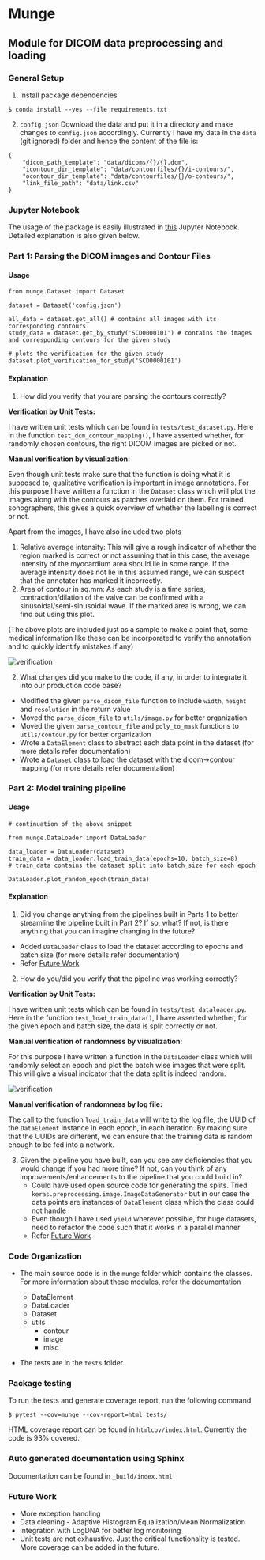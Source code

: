# Munge

## Module for DICOM data preprocessing and loading

### General Setup

1. Install package dependencies
```
$ conda install --yes --file requirements.txt
```

2. `config.json`
Download the data and put it in a directory and make changes to `config.json` accordingly. Currently I have my data in the `data`
(git ignored) folder and hence the content of the file is:

```
{
    "dicom_path_template": "data/dicoms/{}/{}.dcm",
    "icontour_dir_template": "data/contourfiles/{}/i-contours/",
    "ocontour_dir_template": "data/contourfiles/{}/o-contours/",
    "link_file_path": "data/link.csv"
}
```

### Jupyter Notebook

The usage of the package is easily illustrated in [this](https://github.com/srivathsapv/dicom-munge/blob/master/Usage.ipynb)
Jupyter Notebook. Detailed explanation is also given below.

### Part 1: Parsing the DICOM images and Contour Files

#### Usage
```
from munge.Dataset import Dataset

dataset = Dataset('config.json')

all_data = dataset.get_all() # contains all images with its corresponding contours
study_data = dataset.get_by_study('SCD0000101') # contains the images and corresponding contours for the given study

# plots the verification for the given study
dataset.plot_verification_for_study('SCD0000101')
```

#### Explanation

1. How did you verify that you are parsing the contours correctly?

**Verification by Unit Tests:**

I have written unit tests which can be found in `tests/test_dataset.py`. Here in the function `test_dcm_contour_mapping()`, I have
asserted whether, for randomly chosen contours, the right DICOM images are picked or not.

**Manual verification by visualization:**

Even though unit tests make sure that the function is doing what it is supposed to, qualitative verification is important in
image annotations. For this purpose I have written a function in the `Dataset` class which will plot the images along with
the contours as patches overlaid on them. For trained sonographers, this gives a quick overview of whether the labelling is
correct or not.

Apart from the images, I have also included two plots
1. Relative average intensity: This will give a rough indicator of whether the region marked is correct or not assuming that
in this case, the average intensity of the myocardium area should lie in some range. If the average intensity does not lie in
this assumed range, we can suspect that the annotater has marked it incorrectly.
2. Area of contour in sq.mm: As each study is a time series, contraction/dilation of the valve can be confirmed with a
sinusoidal/semi-sinusoidal wave. If the marked area is wrong, we can find out using this plot.

(The above plots are included just as a sample to make a point that, some medical information like these can be incorporated
to verify the annotation and to quickly identify mistakes if any)

![verification](https://user-images.githubusercontent.com/1017519/36071843-307ce492-0ee3-11e8-82ec-ca41fb2a0a9a.png)

2. What changes did you make to the code, if any, in order to integrate it into our production code base?

* Modified the given `parse_dicom_file` function to include `width`, `height` and `resolution` in the return value
* Moved the `parse_dicom_file` to `utils/image.py` for better organization
* Moved the given `parse_contour_file` and `poly_to_mask` functions to `utils/contour.py` for better organization
* Wrote a `DataElement` class to abstract each data point in the dataset (for more details refer documentation)
* Wrote a `Dataset` class to load the dataset with the dicom->contour mapping (for more details refer documentation)

### Part 2: Model training pipeline

#### Usage
```
# continuation of the above snippet

from munge.DataLoader import DataLoader

data_loader = DataLoader(dataset)
train_data = data_loader.load_train_data(epochs=10, batch_size=8)
# train_data contains the dataset split into batch_size for each epoch

DataLoader.plot_random_epoch(train_data)
```

#### Explanation

1. Did you change anything from the pipelines built in Parts 1 to better streamline the pipeline built in Part 2? If so, what? If
not, is there anything that you can imagine changing in the future?

* Added `DataLoader` class to load the dataset according to epochs and batch size (for more details refer documentation)
* Refer [Future Work](https://github.com/srivathsapv/dicom-munge#future-work)

2. How do you/did you verify that the pipeline was working correctly?

**Verification by Unit Tests:**

I have written unit tests which can be found in `tests/test_dataloader.py`. Here in the function `test_load_train_data()`, I
have asserted whether, for the given epoch and batch size, the data is split correctly or not.

**Manual verification of randomness by visualization:**

For this purpose I have written a function in the `DataLoader` class which will randomly select an epoch and plot the batch wise
images that were split. This will give a visual indicator that the data split is indeed random.

![verification](https://user-images.githubusercontent.com/1017519/36071845-34fd66e0-0ee3-11e8-9850-3824e4ab7573.png)

**Manual verification of randomness by log file:**

The call to the function `load_train_data` will write to the [log file](https://github.com/srivathsapv/dicom-munge/blob/master/data_loader.log), the UUID of the `DataElement`
instance in each epoch, in each iteration. By making sure that the UUIDs are different, we can ensure that the training data
is random enough to be fed into a network.

3. Given the pipeline you have built, can you see any deficiencies that you would change if you had more time? If not, can you
think of any improvements/enhancements to the pipeline that you could build in?
    * Could have used open source code for generating the splits. Tried `keras.preprocessing.image.ImageDataGenerator` but in our
    case the data points are instances of `DataElement` class which the class could not handle
    * Even though I have used `yield` wherever possible, for huge datasets, need to refactor the code such that it works in a
    parallel manner
    * Refer [Future Work](https://github.com/srivathsapv/dicom-munge#future-work)

### Code Organization

* The main source code is in the `munge` folder which contains the classes. For more information about these modules, refer the
  documentation
    - DataElement
    - DataLoader
    - Dataset
    - utils
        - contour
        - image
        - misc

* The tests are in the `tests` folder.

### Package testing
To run the tests and generate coverage report, run the following command

```
$ pytest --cov=munge --cov-report=html tests/
```
HTML coverage report can be found in `htmlcov/index.html`. Currently the code is 93% covered.

### Auto generated documentation using Sphinx
Documentation can be found in `_build/index.html`

### Future Work
* More exception handling
* Data cleaning - Adaptive Histogram Equalization/Mean Normalization
* Integration with LogDNA for better log monitoring
* Unit tests are not exhaustive. Just the critical functionality is tested. More coverage can be added in the future.
